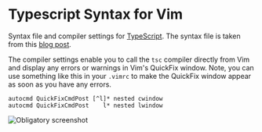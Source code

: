 Typescript Syntax for Vim
=========================

Syntax file and compiler settings for [TypeScript](http://typescriptlang.org). The syntax file is taken
from this [blog post](http://blogs.msdn.com/b/interoperability/archive/2012/10/01/sublime-text-vi-emacs-typescript-enabled.aspx).

The compiler settings enable you to call the `tsc` compiler directly from Vim and display any errors or warnings
in Vim's QuickFix window. Note, you can use something like this in your `.vimrc` to make the QuickFix window appear
as soon as you have any errors.

    autocmd QuickFixCmdPost [^l]* nested cwindow
    autocmd QuickFixCmdPost    l* nested lwindow

![Obligatory screenshot](https://raw.github.com/leafgarland/typescript-vim/master/vimshot01.png)
